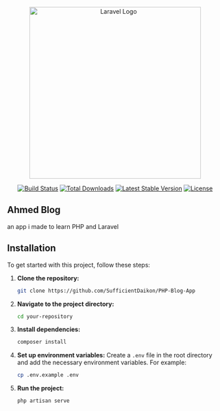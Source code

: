 <p align="center"><a href="https://laravel.com" target="_blank"><img src="https://raw.githubusercontent.com/laravel/art/master/logo-lockup/5%20SVG/2%20CMYK/1%20Full%20Color/laravel-logolockup-cmyk-red.svg" width="400" alt="Laravel Logo"></a></p>

<p align="center">
<a href="https://github.com/laravel/framework/actions"><img src="https://github.com/laravel/framework/workflows/tests/badge.svg" alt="Build Status"></a>
<a href="https://packagist.org/packages/laravel/framework"><img src="https://img.shields.io/packagist/dt/laravel/framework" alt="Total Downloads"></a>
<a href="https://packagist.org/packages/laravel/framework"><img src="https://img.shields.io/packagist/v/laravel/framework" alt="Latest Stable Version"></a>
<a href="https://packagist.org/packages/laravel/framework"><img src="https://img.shields.io/packagist/l/laravel/framework" alt="License"></a>
</p>

## Ahmed Blog
<p>an app i made to learn PHP and Laravel</p>

## Installation

To get started with this project, follow these steps:

1. **Clone the repository:**
    ```sh
    git clone https://github.com/SufficientDaikon/PHP-Blog-App
    ```

2. **Navigate to the project directory:**
    ```sh
    cd your-repository
    ```

3. **Install dependencies:**
    ```sh
    composer install
    ```

4. **Set up environment variables:**
    Create a `.env` file in the root directory and add the necessary environment variables. For example:
    ```sh
    cp .env.example .env
    ```

5. **Run the project:**
    ```sh
    php artisan serve 
    ```
